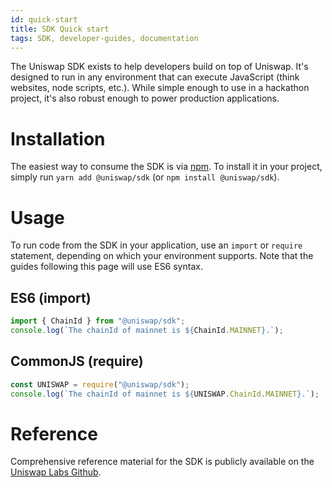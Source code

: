 ```yaml
---
id: quick-start
title: SDK Quick start
tags: SDK, developer-guides, documentation
---
```


The Uniswap SDK exists to help developers build on top of Uniswap. It's designed to run in any environment that can execute JavaScript (think websites, node scripts, etc.). While simple enough to use in a hackathon project, it's also robust enough to power production applications.

# Installation

The easiest way to consume the SDK is via [npm](https://github.com/Uniswap/uniswap-v2-sdk). To install it in your project, simply run `yarn add @uniswap/sdk` (or `npm install @uniswap/sdk`).

# Usage

To run code from the SDK in your application, use an `import` or `require` statement, depending on which your environment supports. Note that the guides following this page will use ES6 syntax.

## ES6 (import)

```typescript
import { ChainId } from "@uniswap/sdk";
console.log(`The chainId of mainnet is ${ChainId.MAINNET}.`);
```

## CommonJS (require)

```typescript
const UNISWAP = require("@uniswap/sdk");
console.log(`The chainId of mainnet is ${UNISWAP.ChainId.MAINNET}.`);
```

# Reference

Comprehensive reference material for the SDK is publicly available on the [Uniswap Labs Github](https://github.com/Uniswap).
